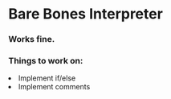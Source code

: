 # Bare Bones Interpreter

<h3>Works fine.<h3> 

<h3> Things to work on: </h3>
	<li>Implement if/else</li>
	<li>Implement comments</li>
